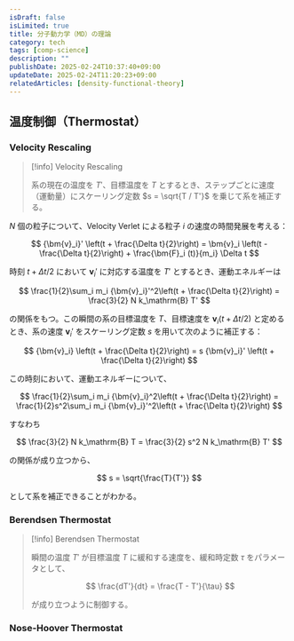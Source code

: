 ```yaml
---
isDraft: false
isLimited: true
title: 分子動力学（MD）の理論
category: tech
tags: [comp-science]
description: ""
publishDate: 2025-02-24T10:37:40+09:00
updateDate: 2025-02-24T11:20:23+09:00
relatedArticles: [density-functional-theory]
---
```


## 温度制御（Thermostat）

### Velocity Rescaling

> [!info] Velocity Rescaling
>
> 系の現在の温度を $T'$、目標温度を $T$ とするとき、ステップごとに速度（運動量）にスケーリング定数 $s = \sqrt{T / T'}$ を乗じて系を補正する。

$N$ 個の粒子について、Velocity Verlet による粒子 $i$ の速度の時間発展を考える：

$$
{\bm{v}_i}' \left(t + \frac{\Delta t}{2}\right) = \bm{v}_i \left(t - \frac{\Delta t}{2}\right) + \frac{\bm{F}_i (t)}{m_i} \Delta t
$$

時刻 $t + \Delta t / 2$ において ${\bm{v}_i}'$ に対応する温度を $T'$ とするとき、運動エネルギーは

$$
\frac{1}{2}\sum_i m_i {\bm{v}_i}'^2\left(t + \frac{\Delta t}{2}\right) = \frac{3}{2} N k_\mathrm{B} T'
$$

の関係をもつ。この瞬間の系の目標温度を $T$、目標速度を $\bm{v}_i (t + \Delta t / 2)$ と定めるとき、系の速度 ${\bm{v}_i}'$ をスケーリング定数 $s$ を用いて次のように補正する：

$$
{\bm{v}_i} \left(t + \frac{\Delta t}{2}\right) = s {\bm{v}_i}' \left(t + \frac{\Delta t}{2}\right)
$$

この時刻において、運動エネルギーについて、

$$
\frac{1}{2}\sum_i m_i {\bm{v}_i}^2\left(t + \frac{\Delta t}{2}\right) = \frac{1}{2}s^2\sum_i m_i {\bm{v}_i}'^2\left(t + \frac{\Delta t}{2}\right)
$$

すなわち

$$
\frac{3}{2} N k_\mathrm{B} T = \frac{3}{2} s^2 N k_\mathrm{B} T'
$$

の関係が成り立つから、

$$
s = \sqrt{\frac{T}{T'}}
$$

として系を補正できることがわかる。

### Berendsen Thermostat

> [!info] Berendsen Thermostat
>
> 瞬間の温度 $T'$ が目標温度 $T$ に緩和する速度を、緩和時定数 $\tau$ をパラメータとして、
>
> $$
> \frac{dT'}{dt} = \frac{T - T'}{\tau}
> $$
>
> が成り立つように制御する。


### Nose-Hoover Thermostat